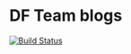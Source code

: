 # DF Team blogs

[![Build Status](https://travis-ci.com/A30lu5/blogs.svg?branch=master)](https://travis-ci.com/A30lu5/blogs)
